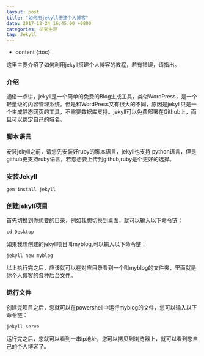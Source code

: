 ```yaml
---
layout: post
title: "如何用jekyll搭建个人博客"
data: 2017-12-24 16:45:00 +0800
categories: 研究生涯
tag: Jekyll
---
```

* content
{:toc}


这里主要介绍了如何利用jekyll搭建个人博客的教程，若有错误，请指出。

<!-- more -->

### 介绍

通俗一点讲，jekyll是一个简单的免费的Blog生成工具，类似WordPress，是一个轻量级的内容管理系统。但是和WordPress又有很大的不同，原因是jekyll只是一个生成静态网页的工具，不需要数据库支持。jekyll可以免费部署在Github上，而且可以绑定自己的域名。

### 脚本语言

安装jekyll之前，请您先安装好ruby的脚本语言，jekyll也支持 python语言，但是github更支持ruby语言，若您想要上传到github,ruby是个更好的选择。

### 安装Jekyll
```
gem install jekyll
```

### 创建jekyll项目

首先切换到你想要的目录，例如我想切换到桌面，就可以输入以下命令链：

```
cd Desktop
```

如果我想创建的jekyll项目叫myblog,可以输入以下命令链：

```
jekyll new myblog
```
以上执行完之后，应该就可以在对应目录看到一个叫myblog的文件夹，里面就是你个人博客的各种后台文件。
### 运行文件

创建完项目之后，您就可以在powershell中运行myblog的文件，您可以输入以下命令链：

```
jekyll serve
```

运行完之后，您就可以看到一串ip地址，您可以拷贝到浏览器上，就可以看到您自己的个人博客了。